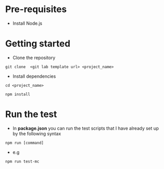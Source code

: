 # Pre-requisites
- Install Node.js
# Getting started
- Clone the repository
```shell
git clone  <git lab template url> <project_name>
```
- Install dependencies
```shell
cd <project_name>
```
```shell
npm install
```

# Run the test 
- In  **package.json** you can run the test scripts that I have already set up by the following syntax 

```shell
npm run [command]
```
- e.g
```shell
npm run test-mc
```
